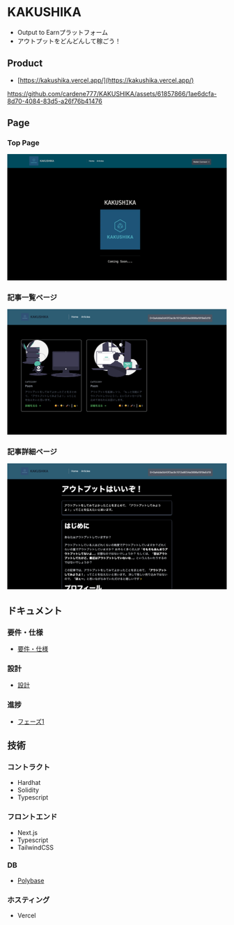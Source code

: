 # KAKUSHIKA

- Output to Earnプラットフォーム
- アウトプットをどんどんして稼ごう！

## Product

- [https://kakushika.vercel.app/](https://kakushika.vercel.app/)

https://github.com/cardene777/KAKUSHIKA/assets/61857866/1ae6dcfa-8d70-4084-83d5-a26f76b41476

## Page

### Top Page

![home.png](./assets/home.png)

### 記事一覧ページ

![articles.png](./assets/articles.png)

### 記事詳細ページ

![article.png](./assets/article.png)

## ドキュメント

### 要件・仕様

- [要件・仕様](./docs/specifications.md)

### 設計

- [設計](./docs/design.md)

### 進捗

- [フェーズ1](./docs/phase.md)

## 技術

### コントラクト

- Hardhat
- Solidity
- Typescript
### フロントエンド

- Next.js
- Typescript
- TailwindCSS

### DB

- [Polybase](https://polybase.xyz/)

### ホスティング

- Vercel
